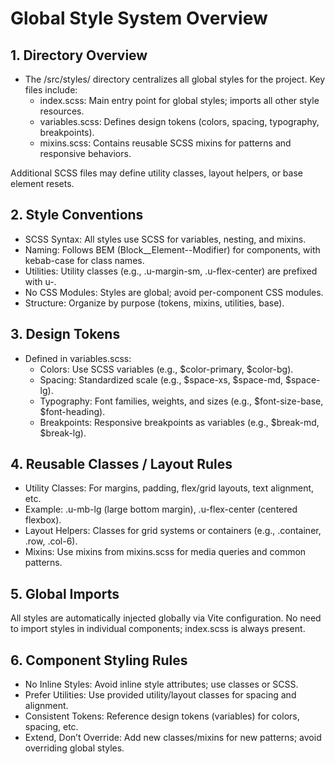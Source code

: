 # Global Style System Overview

## 1. Directory Overview

- The /src/styles/ directory centralizes all global styles for the project. Key files include:
  - index.scss: Main entry point for global styles; imports all other style resources.
  - variables.scss: Defines design tokens (colors, spacing, typography, breakpoints).
  - mixins.scss: Contains reusable SCSS mixins for patterns and responsive behaviors.

Additional SCSS files may define utility classes, layout helpers, or base element resets.

## 2. Style Conventions

- SCSS Syntax: All styles use SCSS for variables, nesting, and mixins.
- Naming: Follows BEM (Block\_\_Element--Modifier) for components, with kebab-case for class names.
- Utilities: Utility classes (e.g., .u-margin-sm, .u-flex-center) are prefixed with u-.
- No CSS Modules: Styles are global; avoid per-component CSS modules.
- Structure: Organize by purpose (tokens, mixins, utilities, base).

## 3. Design Tokens

- Defined in variables.scss:
  - Colors: Use SCSS variables (e.g., $color-primary, $color-bg).
  - Spacing: Standardized scale (e.g., $space-xs, $space-md, $space-lg).
  - Typography: Font families, weights, and sizes (e.g., $font-size-base, $font-heading).
  - Breakpoints: Responsive breakpoints as variables (e.g., $break-md, $break-lg).

## 4. Reusable Classes / Layout Rules

- Utility Classes: For margins, padding, flex/grid layouts, text alignment, etc.
- Example: .u-mb-lg (large bottom margin), .u-flex-center (centered flexbox).
- Layout Helpers: Classes for grid systems or containers (e.g., .container, .row, .col-6).
- Mixins: Use mixins from mixins.scss for media queries and common patterns.

## 5. Global Imports

All styles are automatically injected globally via Vite configuration.
No need to import styles in individual components; index.scss is always present.

## 6. Component Styling Rules

- No Inline Styles: Avoid inline style attributes; use classes or SCSS.
- Prefer Utilities: Use provided utility/layout classes for spacing and alignment.
- Consistent Tokens: Reference design tokens (variables) for colors, spacing, etc.
- Extend, Don’t Override: Add new classes/mixins for new patterns; avoid overriding global styles.
